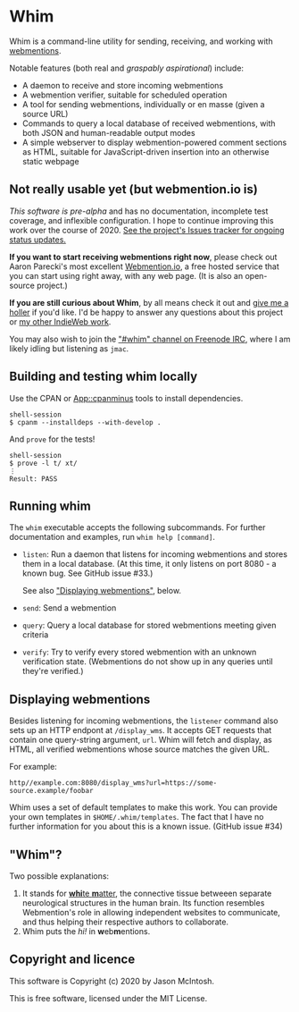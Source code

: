 # Whim

Whim is a command-line utility for sending, receiving, and working with [webmentions](https://www.w3.org/TR/webmention/).

Notable features (both real and _graspably aspirational_) include:

- A daemon to receive and store incoming webmentions
- A webmention verifier, suitable for scheduled operation
- A tool for sending webmentions, individually or en masse (given a source URL)
- Commands to query a local database of received webmentions, with both JSON and human-readable output modes
- A simple webserver to display webmention-powered comment sections as HTML, suitable for JavaScript-driven insertion into an otherwise static webpage

## Not really usable yet (but webmention.io is)

_This software is pre-alpha_ and has no documentation, incomplete test coverage, and inflexible configuration. I hope to continue improving this work over the course of 2020. [See the project's Issues tracker for ongoing status updates.](https://github.com/jmacdotorg/whim/milestone/1)

**If you want to start receiving webmentions right now**, please check out Aaron Parecki's most excellent [Webmention.io](https://webmention.io), a free hosted service that you can start using right away, with any web page. (It is also an open-source project.)

**If you are still curious about Whim**, by all means check it out and [give me a holler](mailto:jmac@jmac.org) if you'd like. I'd be happy to answer any questions about this project or [my other IndieWeb work](https://indieweb.org/User:Jmac.org).

You may also wish to join the ["#whim" channel on Freenode IRC](http://webchat.freenode.net/?channels=%23whim), where I am likely idling but listening as `jmac`.

## Building and testing whim locally

Use the CPAN or [App::cpanminus](https://metacpan.org/pod/App::cpanminus) tools to install dependencies.

    shell-session
    $ cpanm --installdeps --with-develop .

And `prove` for the tests!

    shell-session
    $ prove -l t/ xt/
    ⋮
    Result: PASS

## Running whim

The `whim` executable accepts the following subcommands. For further documentation and examples, run `whim help [command]`.

- `listen`: Run a daemon that listens for incoming webmentions and stores them in a local database. (At this time, it only listens on port 8080 - a known bug. See GitHub issue #33.)

    See also ["Displaying webmentions"](#displaying-webmentions), below.

- `send`: Send a webmention
- `query`: Query a local database for stored webmentions meeting given criteria
- `verify`: Try to verify every stored webmention with an unknown verification state. (Webmentions do not show up in any queries until they're verified.)

## Displaying webmentions

Besides listening for incoming webmentions, the `listener` command also sets up an HTTP endpont at `/display_wms`. It accepts GET requests that contain one query-string argument, `url`. Whim will fetch and display, as HTML, all verified webmentions whose source matches the given URL.

For example:

    http//example.com:8080/display_wms?url=https://some-source.example/foobar

Whim uses a set of default templates to make this work. You can provide your own templates in `$HOME/.whim/templates`. The fact that I have no further information for you about this is a known issue. (GitHub issue #34)

## "Whim"?

Two possible explanations:

1. It stands for [**whi**te **m**atter](https://en.wikipedia.org/wiki/White_matter), the connective tissue betweeen separate neurological structures in the human brain. Its function resembles Webmention's role in allowing independent websites to communicate, and thus helping their respective authors to collaborate.
2. Whim puts the _hi!_ in **w**eb**m**entions.

## Copyright and licence

This software is Copyright (c) 2020 by Jason McIntosh.

This is free software, licensed under the MIT License.
